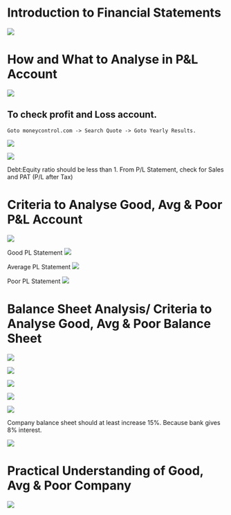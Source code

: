 # Introduction to Financial Statements
![](../files/004-value_investing.png)

# How and What to Analyse in P&L Account
![](../files/005-value_investing.png)

## To check profit and Loss account.
    Goto moneycontrol.com -> Search Quote -> Goto Yearly Results.

![](../files/006-value_investing.png)

![](../files/007-value_investing.png)

Debt:Equity ratio should be less than 1.
From P/L Statement, check for Sales and PAT (P/L after Tax)
 
# Criteria to Analyse Good, Avg & Poor P&L Account
![](../files/008-value_investing.png)

Good PL Statement
![](../files/009-value_investing.png)

Average PL Statement
![](../files/010-value_investing.png)

Poor PL Statement
![](../files/011-value_investing.png)

# Balance Sheet Analysis/ Criteria to Analyse Good, Avg & Poor Balance Sheet

![](../files/012-value_investing.png)

![](../files/013-value_investing.png)

![](../files/014-value_investing.png)

![](../files/015-value_investing.png)

![](../files/016-value_investing.png)

Company balance sheet should at least increase 15%. Because bank gives 8% interest.

![](../files/017-value_investing.png)

# Practical Understanding of Good, Avg & Poor Company

![](../files/018-value_investing.png)
